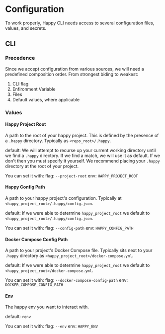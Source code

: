 # Configuration

To work properly, Happy CLI needs access to several configuration files, values, and secrets.

## CLI

### Precedence
Since we accept configuration from various sources, we will need a predefined composition order. From strongest biding to weakest:

1. CLI flag
2. Enfironment Variable
3. Files
4. Default values, where applicable

### Values
#### Happy Project Root
A path to the root of your happy project. This is defined by the presence of a `.happy` directory. Typically as `<repo_root>/.happy`.

default: We will attempt to recurse up your current working directory until we find a `.happy` directory. If we find a match, we will use it as default. If we don't then you must specify it yourself. We recommend placing your `.happy` directory at the root of your project.

You can set it with:
flag: `--project-root`
env: `HAPPY_PROJECT_ROOT`

#### Happy Config Path
A path to your happy project's configuration. Typically at `<happy_project_root>/.happy/config.json`.

default: If we were able to determine `happy_project_root` we default to `<happy_project_root>/.happy/config.json`.

You can set it with:
flag: `--config-path`
env: `HAPPY_CONFIG_PATH`

#### Docker Compose Config Path
A path to your project's Docker Compose file. Typically sits next to your `.happy` directory as `<happy_project_root>/docker-compose.yml`.

default: If we were able to determine `happy_project_root` we default to `<happy_project_root>/docker-compose.yml`.

You can set it with:
flag: `--docker-compose-config-path`
env: `DOCKER_COMPOSE_CONFIG_PATH`

#### Env
The happy env you want to interact with.

default: `renv`

You can set it with:
flag: `--env`
env: `HAPPY_ENV`
